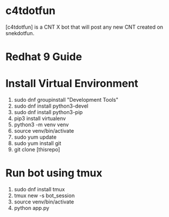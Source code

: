 # c4tdotfun
[c4tdotfun] is a CNT X bot that will post any new CNT created on snekdotfun.

# Redhat 9 Guide

# Install Virtual Environment 
1) sudo dnf groupinstall "Development Tools"
2) sudo dnf install python3-devel
3) sudo dnf install python3-pip
4) pip3 install virtualenv
5) python3 -m venv venv
6) source venv/bin/activate
7) sudo yum update
8) sudo yum install git
9) git clone [thisrepo]

# Run bot using tmux
1) sudo dnf install tmux
2) tmux new -s bot_session
3) source venv/bin/activate
4) python app.py


